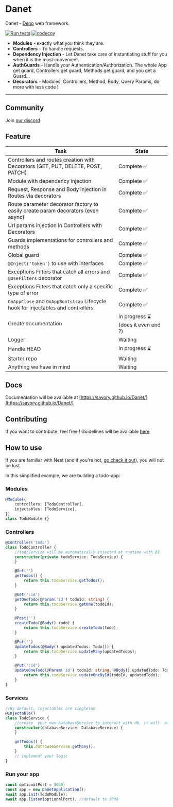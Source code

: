 # Danet

Danet - [Deno](https://github.com/denoland) web framework.

[![Run tests](https://github.com/Sorikairox/Danet/actions/workflows/run-tests.yml/badge.svg)](https://github.com/Sorikairox/Danet/actions/workflows/run-tests.yml)
[![codecov](https://codecov.io/gh/Sorikairox/Danet/branch/main/graph/badge.svg?token=R6WXVC669Z)](https://codecov.io/gh/Sorikairox/Danet)

- **Modules** - exactly what you think they are.
- **Controllers** - To handle requests.
- **Dependency Injection** - Let Danet take care of instantiating stuff for you
  when it is the most convenient.
- **AuthGuards** - Handle your Authentication/Authorization. The whole App get
  guard, Controllers get guard, Methods get guard, and you get a Guard...
- **Decorators** - Modules, Controllers, Method, Body, Query Params, do more
  with less code !

---

## Community

Join [our discord](https://discord.gg/Q7ZHuDPgjA)

## Feature

| Task                                                                             | State                              |
| -------------------------------------------------------------------------------- | ---------------------------------- |
| Controllers and routes creation with Decorators (GET, PUT, DELETE, POST, PATCH)  | Complete ✅                         |
| Module with dependency injection                                                 | Complete ✅                         |
| Request, Response and Body injection in Routes via decorators                    | Complete ✅                         |
| Route parameter decorator factory to easily create param decorators (even async) | Complete ✅                         |
| Url params injection in Controllers with Decorators                              | Complete ✅                         |
| Guards implementations for controllers and methods                               | Complete ✅                         |
| Global guard                                                                     | Complete ✅                         |
| `@Inject('token')` to use with interfaces                                        | Complete ✅                         |
| Exceptions Filters that catch all errors and `@UseFilters` decorator             | Complete ✅                         |
| Exceptions Filters that catch only a specific type of error                      | Complete ✅                         |
| `OnAppClose` and `OnAppBootstrap` Lifecycle hook for injectables and controllers | Complete ✅                         |
| Create documentation                                                             | In progress ⌛ (does it even end ?) |
| Logger                                                                           | Waiting                            |
| Handle HEAD                                                                      | In progress ⌛                      |
| Starter repo                                                                     | Waiting                            |
| Anything we have in mind                                                         | Waiting                            |

## Docs

Documentation will be available at
[https://savory.github.io/Danet/](https://savory.github.io/Danet/)

## Contributing

If you want to contribute, feel free ! Guidelines will be available
[here](https://github.com/savory/Danet/blob/main/CONTRIBUTING.md)

## How to use

If you are familiar with Nest (and if you're not,
[go check it out](https://nestjs.com/)), you will not be lost.

In this simplified example, we are building a todo-app:

### Modules

```ts
@Module({
	controllers: [TodoController],
	injectables: [TodoService],
})
class TodoModule {}
```

### Controllers

```ts
@Controller('todo')
class TodoController {
	//todoService will be automatically injected at runtime with DI
	constructor(private todoService: TodoService) {
	}

	@Get('')
	getTodos() {
		return this.todoService.getTodos();
	}

	@Get(':id')
	getOneTodo(@Param('id') todoId: string) {
		return this.todoService.getOne(todoId);
	}

	@Post('')
	createTodo(@Body() todo) {
		return this.todoService.createTodo(todo);
	}

	@Put('')
	UpdateTodos(@Body() updatedTodos: Todo[]) {
		return this.todoService.updateMany(updatedTodos);
	}

	@Put(':id')
	UpdateOneTodo(@Param('id') todoId: string, @Body() updatedTodo: Todo) {
		return this.todoService.updateOneById(todoId, updatedTodo);
	}
}
```

### Services

```ts
//By default, injectables are singleton
@Injectable()
class TodoService {
	//create  your own DatabaseService to interact with db, it will  be injected
	constructor(databaseService: DatabaseService) {
	}

	getTodos() {
		this.databaseService.getMany();
	}
	// implement your logic
}
```

### Run your app

```ts
const optionalPort = 4000;
const app = new DanetApplication();
await app.init(TodoModule);
await app.listen(optionalPort); //default to 3000
```
